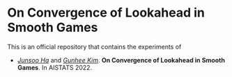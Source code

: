 # On Convergence of Lookahead in Smooth Games

This is an official repository that contains the experiments of

- [*Junsoo Ha*](http://hajunsoo.org/resume/) and [*Gunhee Kim*](http://vision.snu.ac.kr/.gunhee/). **On Convergence of Lookahead in Smooth Games**. In AISTATS 2022.
